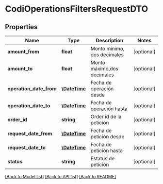 # CodiOperationsFiltersRequestDTO

## Properties
Name | Type | Description | Notes
------------ | ------------- | ------------- | -------------
**amount_from** | **float** | Monto minimo, dos decimales | [optional] 
**amount_to** | **float** | Monto máximo,dos decimales | [optional] 
**operation_date_from** | [**\DateTime**](\DateTime.md) | Fecha de operación desde | [optional] 
**operation_date_to** | [**\DateTime**](\DateTime.md) | Fecha de operación hasta | [optional] 
**order_id** | **string** | Order id de la petición | [optional] 
**request_date_from** | [**\DateTime**](\DateTime.md) | Fecha de petición desde | [optional] 
**request_date_to** | [**\DateTime**](\DateTime.md) | Fecha de petición hasta | [optional] 
**status** | **string** | Estatus de petición | [optional] 

[[Back to Model list]](../../README.md#documentation-for-models) [[Back to API list]](../../README.md#documentation-for-api-endpoints) [[Back to README]](../../README.md)

